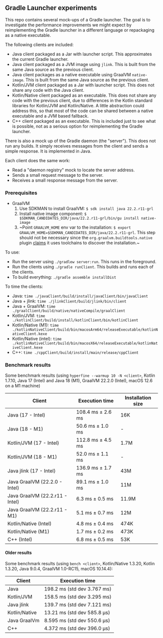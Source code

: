 ## Gradle Launcher experiments

This repo contains several mock-ups of a Gradle launcher. The goal is to investigate the performance improvements we
might expect by reimplementing the Gradle launcher in a different language or repackaging as a native executable.

The following clients are included:

- Java client packaged as a Jar with launcher script. This approximates the current Gradle launcher.
- Java client packaged as a JVM image using `jlink`. This is built from the same Java source as the previous client.
- Java client packages as a native executable using GraalVM `native-image`. This is built from the same Java source as
  the previous client.
- Kotlin/JVM client packaged as a Jar with launcher script. This does not share any code with the Java client.
- Kotlin/Native client packaged as an executable. This does not share any code with the previous client, due to
  differences in the Kotlin standard libraries for Kotlin/JVM and Kotlin/Native. A little abstraction could address
  this, so that most of the code can be shared between a native executable and a JVM based fallback.
- C++ client packaged as an executable. This is included just to see what is possible, not as a serious option for
  reimplementing the Gradle launcher.

There is also a mock up of the Gradle daemon (the "server"). This does not run any builds. It simply receives messages
from the client and sends a simple response. It is implemented in Java.

Each client does the same work:

- Read a "daemon registry" mock to locate the server address.
- Sends a small request message to the server.
- Receives a small response message from the server.

### Prerequisites

 - GraalVM
   1. Use SDKMAN to install GraalVM: `$ sdk install java 22.2.r11-grl`
   2. Install native image component: `$ $SDKMAN_CANDIDATES_DIR/java/22.2.r11-grl/bin/gu install native-image`
   3. ~Point `GRAALVM_HOME` env var to the installation: `$ export GRAALVM_HOME=$SDKMAN_CANDIDATES_DIR/java/22.2.r11-grl`. This step should not be necessary since the `org.graalvm.buildtools.native` plugin [claims](https://graalvm.github.io/native-build-tools/0.9.4/gradle-plugin.html#_installing_graalvm_native_image_tool) it uses toolchains to discover the installation.~

To use:

- Run the server using `./gradlew server:run`. This runs in the foreground.
- Run the clients using `./gradle runClient`. This builds and runs each of the clients.
- To build everything: `./gradle assemble installDist`

To time the clients:

- Java: `time ./javaClient/build/install/javaClient/bin/javaClient`
- Java + jlink: `time ./jlinkClient/build/jlink/bin/client`
- Java + GraalVM: `time ./graalClient/build/native/nativeCompile/graalClient`
- Kotlin/JVM: `time ./kotlinClient/build/install/kotlinClient/bin/kotlinClient`
- Kotlin/Native (M1): `time ./kotlinNativeClient/build/bin/macosArm64/releaseExecutable/kotlinNativeClient.kexe`
- Kotlin/Native (intel): `time ./kotlinNativeClient/build/bin/macosX64/releaseExecutable/kotlinNativeClient.kexe`
- C++: `time ./cppClient/build/install/main/release/cppClient`

### Benchmark results

Some benchmark results (using `hyperfine --warmup 10 -N <client>`, Kotlin 1.7.10, Java 17 (Intel) and Java 18 (M1),
GraalVM 22.2.0 (Intel), macOS 12.6 on a M1 machine)

| Client                         | Execution time      | Installation size |
|--------------------------------|---------------------|-------------------|
| Java (17 - Intel)              | 108.4 ms ± 2.6 ms   | 16K               |
| Java (18 - M1)                 | 50.6 ms ±   1.0 ms  | -                 |
| Kotlin/JVM (17 - Intel)        | 112.8 ms ±   4.5 ms | 1.7M              |
| Kotlin/JVM (18 - M1)           | 52.0 ms ±   1.1 ms  | -                 |
| Java jlink (17 - Intel)        | 136.9 ms ±   1.7 ms | 43M               |
| Java GraalVM (22.2.0 - Intel)  | 89.1 ms ±   1.0 ms  | 11M               |
| Java GraalVM (22.2.r11 - Intel)| 6.3 ms ±   0.5 ms   | 11.9M             |
| Java GraalVM (22.2.r11 - M1)   | 5.1 ms ±   0.7 ms   | 12M               |
| Kotlin/Native (Intel)          | 4.8 ms ±   0.4 ms   | 474K              |
| Kotlin/Native (M1)             | 1.7 ms ±   0.2 ms   | 473K              |
| C++ (Intel)                    | 6.8 ms ±   0.5 ms   | 53K               |

#### Older results

Some benchmark results (using `bench <client>`, Kotlin/Native 1.3.20, Kotlin 1.3.20, Java 9.0.4, GraalVM 1.0-RC15, macOS
10.14.4):

| Client        | Execution time              |
|---------------|-----------------------------|
| Java          | 198.2 ms (std dev 3.767 ms) |
| Kotlin/JVM    | 158.5 ms (std dev 3.295 ms) |
| Java jlink    | 139.7 ms (std dev 7.121 ms) |
| Kotlin/Native | 13.21 ms (std dev 585.8 μs) |
| Java GraalVm  | 8.595 ms (std dev 550.6 μs) |
| C++           | 4.372 ms (std dev 396.0 μs) |
